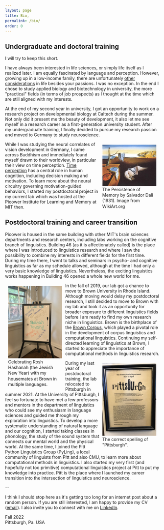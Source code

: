 ```yaml
---
layout: page
title: Bio,
permalink: /bio/
order: 0
---
```


## Undergraduate and doctoral training

I will try to keep this short.

I have always been interested in life sciences, or simply life itself as I realized later. I am equally fascinated by language and perception. However, growing up in a low-income family, there are unfortunately [other considerations](https://www.washingtonpost.com/business/2022/07/08/dept-of-data-academia-elite/) in life besides your passions. I was no exception. In the end I chose to study applied biology and biotechnology in university, the more "practical" fields (in terms of job prospects) as I thought at the time which are still aligned with my interests.

At the end of my second year in university, I got an opportunity to work on a research project on developmental biology at Caltech during the summer. Not only did it present me the beauty of development, it also let me see myself in a research career as a first-generation university student. After my undergraduate training, I finally decided to pursue my research passion and moved to Germany to study neuroscience.

<div style="float:right; padding: 10px; width: 35%;"><a target="_blank" href="https://www.wikiart.org/en/salvador-dali/the-persistence-of-memory-1931"><img src="/img/persistence_of_memory.jpg"></a><div style="font-size: 14px; line-height: 1.3;">The Persistence of Memory by Salvador Dali (1931). Image from WikiArt.org</div></div>

While I was studying the neural correlates of vision development in Germany, I came across Buddhism and immediately found myself drawn to their worldview, in particular their view on time perception. [Time perception](https://en.wikipedia.org/wiki/Time_perception) has a central role in human cognition, including decision making and motivation. To learn more about the neural circuitry governing motivation-guided behaviors, I started my postdoctoral project in my current lab which was hosted at the Picower Institute for Learning and Memory at MIT then.

## Postdoctoral training and career transition

Picower is housed in the same building with other MIT's brain sciences departments and research centers, including labs working on the cognitive branch of linguistics. Building 46 (as it is affectionately called) is the place where I was introduced to linguistics research and where I saw the possibility to combine my interests in different fields for the first time. During my time there, I went to talks and seminars in psycho- and cognitive linguistics as far as my schedule allowed, although at the time I had only a very basic knowledge of linguistics. Nevertheless, the exciting linguistics works happening in Building 46 opened a whole new world for me.

<div style="float:left; padding: 10px; width: 35%;"><a target="_blank" href="/img/rosh_hashanah.jpg"><img src="/img/rosh_hashanah.jpg"></a><div style="font-size: 14px; line-height: 1.3;">Celebrating Rosh Hashanah (the Jewish New Year) with my housemates at Brown in multiple languages.</div></div>
 
In the fall of 2019, our lab got a chance to move to Brown University in Rhode Island. Although moving would delay my postdoctoral research, I still decided to move to Brown with my lab and took it as an opportunity for broader exposure to different linguistics fields before I am ready to find my own research niche in linguistics. Brown is the birthplace of the [Brown Corpus](https://en.wikipedia.org/wiki/Brown_Corpus), which played a pivotal role in the development of corpus linguistics and computational linguistics. Continuing my self-directed learning of linguistics at Brown, I started to appreciate the importance of computational methods in linguistics research.

<div style="float:right; padding: 10px; width: 35%;"><a target="_blank" href="/img/pittsburgh.jpg"><img src="/img/pittsburgh.jpg"></a><div style="font-size: 14px; line-height: 1.3;">The correct spelling of "Pittsburgh".</div></div>

During my last year of postdoctoral training, the lab relocated to Pittsburgh in summer 2021. At the University of Pittsburgh, I feel so fortunate to have met a few professors and mentors in the department of linguistics who could see my enthusiasm in language sciences and guided me through my exploration into linguistics. To develop a more systematic understanding of natural language and our cognition, I started taking classes in phonology, the study of the sound system that connects our mental world and the physical world. At the same time, I joined the Pitt Python Linguistics Group (PyLing), a local community of linguists from Pitt and also CMU, to learn more about computational methods in linguistics. I also started my very first (and hopefully not too primitive) computational linguistics project at Pitt to put my knowledge into practice. Pitt is the place where I launched my career transition into the intersection of linguistics and neuroscience.

--

I think I should stop here as it's getting too long for an internet post about a random person. If you are still interested, I am happy to provide my CV ([email](mailto:mh.wongg@gmail.com)). I also invite you to connect with me on [LinkedIn](https://www.linkedin.com/in/manhowong).

Fall 2022  
Pittsburgh, Pa. USA